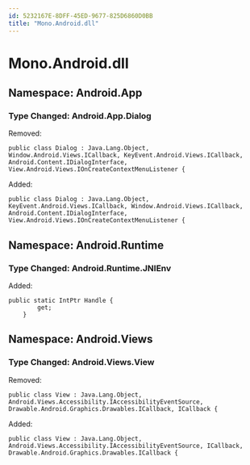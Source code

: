 ```yaml
---
id: 5232167E-8DFF-45ED-9677-825D6860D0BB
title: "Mono.Android.dll"
---
```


# Mono.Android.dll

<h2 id='Android.App'>Namespace: Android.App</h2>

<h3 id='Android.App.Dialog'>Type Changed: Android.App.Dialog</h3>

Removed:

```
public class Dialog : Java.Lang.Object, Window.Android.Views.ICallback, KeyEvent.Android.Views.ICallback, Android.Content.IDialogInterface, View.Android.Views.IOnCreateContextMenuListener {
```

Added:

```
public class Dialog : Java.Lang.Object, KeyEvent.Android.Views.ICallback, Window.Android.Views.ICallback, Android.Content.IDialogInterface, View.Android.Views.IOnCreateContextMenuListener {
```

<h2 id='Android.Runtime'>Namespace: Android.Runtime</h2>

<h3 id='Android.Runtime.JNIEnv'>Type Changed: Android.Runtime.JNIEnv</h3>

Added:

```
public static IntPtr Handle {
 		get;
 	}
```

<h2 id='Android.Views'>Namespace: Android.Views</h2>

<h3 id='Android.Views.View'>Type Changed: Android.Views.View</h3>

Removed:

```
public class View : Java.Lang.Object, Android.Views.Accessibility.IAccessibilityEventSource, Drawable.Android.Graphics.Drawables.ICallback, ICallback {
```

Added:

```
public class View : Java.Lang.Object, Android.Views.Accessibility.IAccessibilityEventSource, ICallback, Drawable.Android.Graphics.Drawables.ICallback {
```
